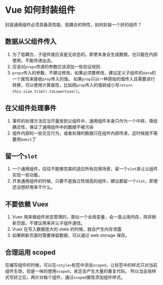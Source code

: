 # Vue 如何封装组件

封装通用组件必须具备高性能、低耦合的特性，如何封装一个好的组件？

## 数据从父组件传入

1. 为了低耦合，子组件就应该是无状态的。即使本身会生成数据，也只能在内部使用，不能传递出去。
2. 应该对`props`传递的参数应该添加一些验证规则
3. `props`传入的参数，不建议修改，如果必须要修改，建议定义子组件的`data`的一个属性来接收`prop`传入的值。
如果`prop`只以一种原始的值传入且需要进行转换，可以使用计算属性，比如把`prop`传入的值转成小写`return this.size.trim().toLowerCase()`。

## 在父组件处理事件

1. 事件的处理方法应当尽量放到父组件中，通用组件本身只作为一个中转，降低耦合性，保证了通用组件中的数据不被污染
2. 组件内部的一些交互行为，或者处理的数据只在组件内部传递，这时候就不需要用`$emit`了

## 留一个`slot`

1. 一个通用组件，往往不能够完美的适应所有应用场景，留一个`slot`来让父组件实现一些功能。
2. 开发通用组件的时候，只要不是独立性很高的组件，建议都留一个`slot`，即使还没想好用来干什么。

## 不要依赖 Vuex

1. Vuex 用来做组件状态管理的，类似一个全局变量，会一直占用内存，除非刷新页面，不建议用来非父子组件通信。
2. Vuex 在写入数据庞大的 state 的时候，就会产生内存泄露
3. 如果刷新页面时需要保留数据，可以通过 web storage 保存。

## 合理运用 scoped
在编写组件的时候，可以在`<style>`标签中添加`scoped`，让标签中的样式只对当前组件生效，但是一味的使用`scoped`，肯定会产生大量的重复代码，
所以当全局样式写好之后，再针对每个组件，通过`scoped`属性添加组件样式。